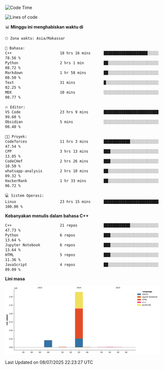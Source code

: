 <!--START_SECTION:waka-->
![Code Time](http://img.shields.io/badge/Code%20Time-321%20hrs%2010%20mins-blue)

![Lines of code](https://img.shields.io/badge/Sejak%20Hello%20World%20aku%20telah%20menulis-1.9%20million%20baris%20kode-blue)

📊 **Minggu ini menghabiskan waktu di** 

```text
🕑︎ Zona waktu: Asia/Makassar

💬 Bahasa: 
C++                      18 hrs 16 mins      ████████████████████░░░░░   78.56 % 
Python                   2 hrs 1 min         ██░░░░░░░░░░░░░░░░░░░░░░░   08.72 % 
Markdown                 1 hr 58 mins        ██░░░░░░░░░░░░░░░░░░░░░░░   08.50 % 
Text                     31 mins             █░░░░░░░░░░░░░░░░░░░░░░░░   02.25 % 
MDX                      10 mins             ░░░░░░░░░░░░░░░░░░░░░░░░░   00.77 % 

🔥 Editor: 
VS Code                  23 hrs 9 mins       █████████████████████████   99.60 % 
Obsidian                 5 mins              ░░░░░░░░░░░░░░░░░░░░░░░░░   00.40 % 

🐱‍💻 Proyek: 
Codeforces               11 hrs 3 mins       ████████████░░░░░░░░░░░░░   47.54 % 
CPP                      3 hrs 13 mins       ███░░░░░░░░░░░░░░░░░░░░░░   13.85 % 
CodeCHef                 2 hrs 26 mins       ███░░░░░░░░░░░░░░░░░░░░░░   10.50 % 
whatsapp-analysis        2 hrs 10 mins       ██░░░░░░░░░░░░░░░░░░░░░░░   09.32 % 
HackerRank               1 hr 33 mins        ██░░░░░░░░░░░░░░░░░░░░░░░   06.72 % 

💻 Sistem Operasi: 
Linux                    23 hrs 15 mins      █████████████████████████   100.00 % 
```

**Kebanyakan menulis dalam bahasa C++** 

```text
C++                      21 repos            ████████████░░░░░░░░░░░░░   47.73 % 
Python                   6 repos             ███░░░░░░░░░░░░░░░░░░░░░░   13.64 % 
Jupyter Notebook         6 repos             ███░░░░░░░░░░░░░░░░░░░░░░   13.64 % 
HTML                     5 repos             ███░░░░░░░░░░░░░░░░░░░░░░   11.36 % 
JavaScript               4 repos             ██░░░░░░░░░░░░░░░░░░░░░░░   09.09 % 
```



**Lini masa**

![Lines of Code chart](https://raw.githubusercontent.com/yusuf601/yusuf601/main/assets/bar_graph.png)


 Last Updated on 08/07/2025 22:23:27 UTC
<!--END_SECTION:waka-->

